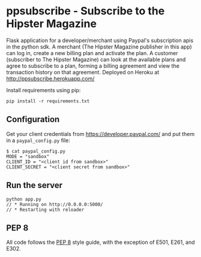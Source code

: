 ppsubscribe - Subscribe to the Hipster Magazine
===========

Flask application for a developer/merchant using Paypal's subscription apis in the python sdk. A merchant (The Hipster Magazine publisher in this app) can log in, create a new billing plan and activate the plan. A customer (subscriber to The Hipster Magazine) can look at the available plans and agree to subscribe to a plan, forming a billing agreement and view the transaction history on that agreement. Deployed on Heroku at http://ppsubscribe.herokuapp.com/

Install requirements using pip:

    pip install -r requirements.txt

## Configuration

Get your client credentials from https://developer.paypal.com/ and put them in a `paypal_config.py` file:

    $ cat paypal_config.py
    MODE = "sandbox"
    CLIENT_ID = "<client id from sandbox>"
    CLIENT_SECRET = "<client secret from sandbox>"

## Run the server

    python app.py
    // * Running on http://0.0.0.0:5000/
    // * Restarting with reloader

PEP 8
-----

All code follows the [PEP 8](http://www.python.org/dev/peps/pep-0008/) style guide, with the exception of E501, E261, and E302.
